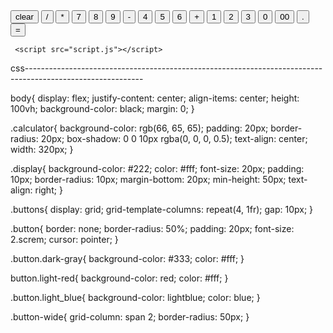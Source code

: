 <!DOCTYPE html>
<html lang="en">
<head>
    <meta charset="UTF-8">
    <meta name="viewport" content="width=device-width, initial-scale=1.0">
    <title>Calculadora Code Start</title>
    <link rel="stylesheet" href="style.css">
</head>
<body>
     <div class="calculator">
         <div class="display" id="display"></div>
         <div class="buttons">
            <button class="button light-red">clear</button>
            <button class="button dark-gray">/</button>
            <button class="button dark-gray">*</button>
            <button class="button dark-gray">7</button>
            <button class="button dark-gray">8</button>
            <button class="button dark-gray">9</button>
            <button class="button dark-gray">-</button>
            <button class="button dark-gray">4</button>
            <button class="button dark-gray">5</button>
            <button class="button dark-gray">6</button>
            <button class="button dark-gray">+</button>
            <button class="button dark-gray">1</button>
            <button class="button dark-gray">2</button>
            <button class="button dark-gray">3</button>
            <button class="button dark-gray wide">0</button>
            <button class="button dark-gray">00</button>
            <button class="button dark-gray">.</button>
            <button class="button light-blue">=</button>
         </div>
     </div> 

     <script src="script.js"></script>
</body>
</html>


css-----------------------------------------------------------------------------------------------------------


body{
    display: flex;
    justify-content: center;
    align-items: center;
    height: 100vh;
    background-color: black;
    margin: 0;
}

.calculator{
    background-color: rgb(66, 65, 65);
    padding: 20px;
    border-radius: 20px;
    box-shadow: 0 0 10px rgba(0, 0, 0, 0.5);
    text-align: center;
    width: 320px;
}

.display{
    background-color: #222;
    color: #fff;
    font-size: 20px;
    padding: 10px;
    border-radius: 10px;
    margin-bottom: 20px;
    min-height: 50px;
    text-align: right;
}

.buttons{
    display: grid;
    grid-template-columns: repeat(4, 1fr);
    gap: 10px;
}

.button{
    border: none;
    border-radius: 50%;
    padding: 20px;
    font-size: 2.screm;
    cursor: pointer;
}

.button.dark-gray{
    background-color: #333;
    color: #fff;
}

button.light-red{
    background-color: red;
    color: #fff;
}

.button.light_blue{
    background-color: lightblue;
    color: blue;
}

.button-wide{
    grid-column: span 2;
    border-radius: 50px;
}
